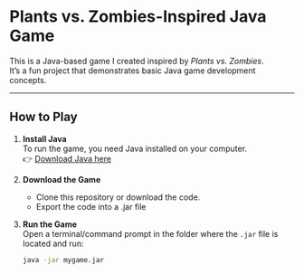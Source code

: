# Plants vs. Zombies-Inspired Java Game

This is a Java-based game I created inspired by *Plants vs. Zombies*.  
It’s a fun project that demonstrates basic Java game development concepts.

---

## How to Play

1. **Install Java**  
   To run the game, you need Java installed on your computer.  
   👉 [Download Java here](https://www.java.com/en/download/)

2. **Download the Game**  
   - Clone this repository or download the code.
   - Export the code into a .jar file

3. **Run the Game**  
   Open a terminal/command prompt in the folder where the `.jar` file is located and run:

   ```bash
   java -jar mygame.jar
